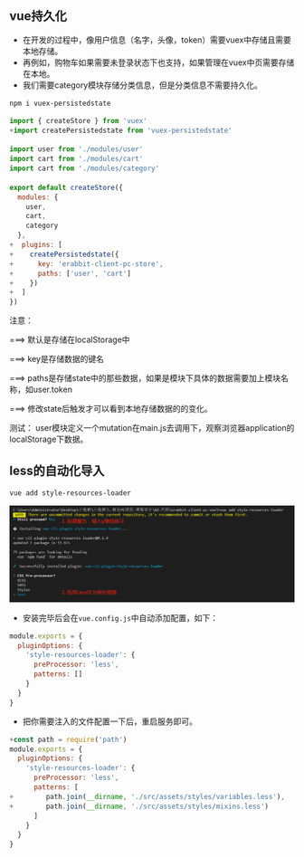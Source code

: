 ## vue持久化
* 在开发的过程中，像用户信息（名字，头像，token）需要vuex中存储且需要本地存储。
* 再例如，购物车如果需要未登录状态下也支持，如果管理在vuex中页需要存储在本地。
* 我们需要category模块存储分类信息，但是分类信息不需要持久化。
```sh
npm i vuex-persistedstate
```
```js
import { createStore } from 'vuex'
+import createPersistedstate from 'vuex-persistedstate'

import user from './modules/user'
import cart from './modules/cart'
import cart from './modules/category'

export default createStore({
  modules: {
    user,
    cart,
    category
  },
+  plugins: [
+    createPersistedstate({
+      key: 'erabbit-client-pc-store',
+      paths: ['user', 'cart']
+    })
+  ]
})
```
注意：

===> 默认是存储在localStorage中

===> key是存储数据的键名

===> paths是存储state中的那些数据，如果是模块下具体的数据需要加上模块名称，如user.token

===> 修改state后触发才可以看到本地存储数据的的变化。

测试： user模块定义一个mutation在main.js去调用下，观察浏览器application的localStorage下数据。

## less的自动化导入
```sh
vue add style-resources-loader
```
![图片](./11.png)
* 安装完毕后会在<code>vue.config.js</code>中自动添加配置，如下：
```js
module.exports = {
  pluginOptions: {
    'style-resources-loader': {
      preProcessor: 'less',
      patterns: []
    }
  }
}
```
* 把你需要注入的文件配置一下后，重启服务即可。
```js
+const path = require('path')
module.exports = {
  pluginOptions: {
    'style-resources-loader': {
      preProcessor: 'less',
      patterns: [
+        path.join(__dirname, './src/assets/styles/variables.less'),
+        path.join(__dirname, './src/assets/styles/mixins.less')
      ]
    }
  }
}
```